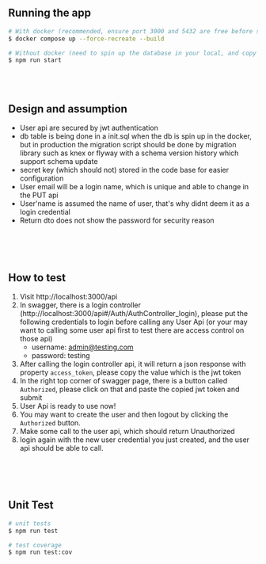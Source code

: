 ## Running the app

```bash
# With docker (recommended, ensure port 3000 and 5432 are free before spinning up)
$ docker compose up --force-recreate --build

# Without docker (need to spin up the database in your local, and copy the table migration script from db/init.sql in that project)
$ npm run start
```
<br><br>
## Design and assumption
- User api are secured by jwt authentication
- db table is being done in a init.sql when the db is spin up in the docker, but in production the migration script should be done by migration library such as knex or flyway with a schema version history which support schema update
- secret key (which should not) stored in the code base for easier configuration
- User email will be a login name, which is unique and able to change in the PUT api
- User'name is assumed the name of user, that's why didnt deem it as a login credential
- Return dto does not show the password for security reason
<br><br>

<br><br>
## How to test
1. Visit http://localhost:3000/api
2. In swagger, there is a login controller (http://localhost:3000/api#/Auth/AuthController_login), please put the following credentials to login before calling any User Api (or your may want to calling some user api first to test there are access control on those api)
    - username: admin@testing.com
    - password: testing
3. After calling the login controller api, it will return a json response with property `access_token`, please copy the value which is the jwt token
4. In the right top corner of swagger page, there is a button called `Authorized`, please click on that and paste the copied jwt token and submit
5. User Api is ready to use now!
6. You may want to create the user and then logout by clicking the `Authorized` button.
7. Make some call to the user api, which should return Unauthorized
8. login again with the new user credential you just created, and the user api should be able to call.
<br><br>

<br><br>
## Unit Test

```bash
# unit tests
$ npm run test

# test coverage
$ npm run test:cov
```
